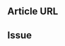 <!---
Welcome to the Office Scripts documentation repository.

To report an issue with the Office Scripts documentation, please provide the article URL and describe the issue below. Alternatively, if you want to submit a pull request with your recommended documentation changes, we will review your contributions and update our documentation accordingly.

If your issue is not related to the Office Scripts documentation, please post it to one of the following channels instead:

- To ask a question about making scripts, post your question to Stack Overflow and tag it with the "office-scripts" tag (https://stackoverflow.com/questions/tagged/office-scripts).

- To report an issue with the Office Scripts API or platform, use the feedback button in Excel on the web.

- To submit a feature request for Office Scripts, post your idea to Microsoft Q&A (https://docs.microsoft.com/answers/products/m365), or if the feature request already exists there, add your vote for it. Be sure to use the "Office-Scripts-Dev" tag when asking for your feature.
-->

<!--- Provide a general summary of the documentation issue in the Title above -->

## Article URL
<!-- Provide the URL of the article that this documentation issue relates to -->

## Issue
<!-- Provide a thorough description of the documentation issue -->
